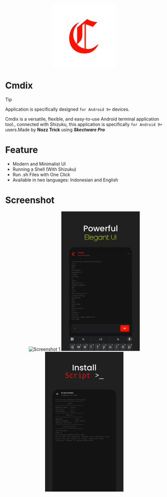 <div align="center">
  <img src="src/images/cmdix_icon.png" alt="Cmdix Icon App" width="200"/>
</div>

# Cmdix
> [!TIP]
> Application is specifically designed `for Android 9+` devices. 

Cmdix is a versatile, flexible, and easy-to-use Android terminal application tool., connected with Shizuku, this application is specifically `for Android 9+` users.Made by **Nozz Trick** using **_Skectware Pro_**

# Feature
- Modern and Minimalist UI
- Running a Shell (With Shizuku)
- Run .sh Files with One Click
- Available in two languages: Indonesian and English 
  
# Screenshot
<p align="center">
  <img src="scr/images/screen1.png" alt="Screenshot 1" width="250"/>
  <img src="src/images/screen2.png" alt="Screenshot 2" width="250"/>
  <img src="src/images/screen3.png" alt="Screenshot 3" width="250"/>
</p>
